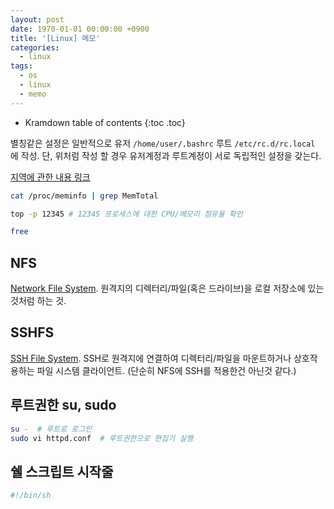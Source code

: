 ```yaml
---
layout: post
date: 1970-01-01 00:00:00 +0900
title: '[Linux] 메모'
categories:
  - linux
tags:
  - os
  - linux
  - memo
---
```


* Kramdown table of contents
{:toc .toc}

별칭같은 설정은 일반적으로
유저 `/home/user/.bashrc`
루트 `/etc/rc.d/rc.local`
에 작성. 단, 위처럼 작성 할 경우 유저계정과 루트계정이 서로 독립적인 설정을 갖는다.

[지역에 관한 내용 링크](http://originalchoi.tistory.com/19)

```bash
cat /proc/meminfo | grep MemTotal
```

```bash
top -p 12345 # 12345 프로세스에 대한 CPU/메모리 점유율 확인
```

```bash
free
```

## NFS
[Network File System](https://en.wikipedia.org/wiki/Network_File_System). 원격지의 디렉터리/파일(혹은 드라이브)을 로컬 저장소에 있는것처럼 하는 것.

## SSHFS
[SSH File System](https://en.wikipedia.org/wiki/SSHFS). SSH로 원격지에 연결하여 디렉터리/파일을 마운트하거나 상호작용하는 파일 시스템 클라이언트. (단순히 NFS에 SSH를 적용한건 아닌것 같다.)

## 루트권한 su, sudo

```bash
su -  # 루트로 로그인
sudo vi httpd.conf  # 루트권한으로 편집기 실행
```

## 쉘 스크립트 시작줄

```bash
#!/bin/sh
```
